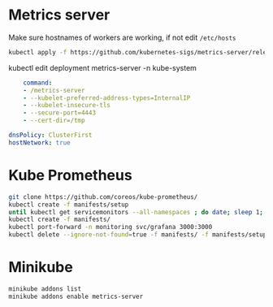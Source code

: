 # Metrics server

Make sure hostnames of workers are working, if not edit `/etc/hosts`

```sh
kubectl apply -f https://github.com/kubernetes-sigs/metrics-server/releases/latest/download/components.yaml
```

kubectl edit deployment metrics-server -n kube-system

```yml
    command:
    - /metrics-server 
    - --kubelet-preferred-address-types=InternalIP
    - --kubelet-insecure-tls
    - --secure-port=4443
    - --cert-dir=/tmp

dnsPolicy: ClusterFirst
hostNetwork: true
```

# Kube Prometheus

```sh
git clone https://github.com/coreos/kube-prometheus/
kubectl create -f manifests/setup
until kubectl get servicemonitors --all-namespaces ; do date; sleep 1; echo ""; done
kubectl create -f manifests/
kubectl port-forward -n monitoring svc/grafana 3000:3000
kubectl delete --ignore-not-found=true -f manifests/ -f manifests/setup
```

# Minikube

```sh
minikube addons list
minikube addons enable metrics-server
```

